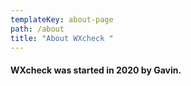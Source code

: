 ```yaml
---
templateKey: about-page
path: /about
title: "About WXcheck "
---
```

#### WXcheck was started in 2020 by Gavin.